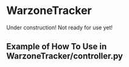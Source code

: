 # WarzoneTracker

Under construction! Not ready for use yet!

## Example of How To Use in WarzoneTracker/controller.py